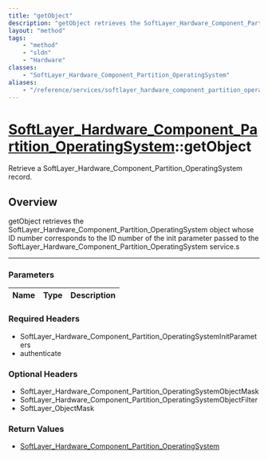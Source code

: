 ```yaml
---
title: "getObject"
description: "getObject retrieves the SoftLayer_Hardware_Component_Partition_OperatingSystem object whose ID number corresponds to the... "
layout: "method"
tags:
    - "method"
    - "sldn"
    - "Hardware"
classes:
    - "SoftLayer_Hardware_Component_Partition_OperatingSystem"
aliases:
    - "/reference/services/softlayer_hardware_component_partition_operatingsystem/getObject"
---
```

# [SoftLayer_Hardware_Component_Partition_OperatingSystem](/reference/services/SoftLayer_Hardware_Component_Partition_OperatingSystem)::getObject

Retrieve a SoftLayer_Hardware_Component_Partition_OperatingSystem record.


## Overview 
getObject retrieves the SoftLayer_Hardware_Component_Partition_OperatingSystem object whose ID number corresponds to the ID number of the init parameter passed to the SoftLayer_Hardware_Component_Partition_OperatingSystem service.s 

-----

### Parameters 
|Name | Type | Description |
| --- | --- | --- |


### Required Headers
* SoftLayer_Hardware_Component_Partition_OperatingSystemInitParameters
* authenticate


### Optional Headers
* SoftLayer_Hardware_Component_Partition_OperatingSystemObjectMask
* SoftLayer_Hardware_Component_Partition_OperatingSystemObjectFilter
* SoftLayer_ObjectMask

### Return Values
* <a href='/reference/datatypes/SoftLayer_Hardware_Component_Partition_OperatingSystem'>SoftLayer_Hardware_Component_Partition_OperatingSystem </a>




